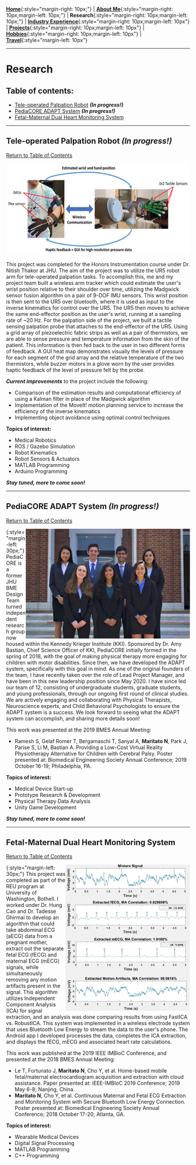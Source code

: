 [**Home**](../index.md){:style="margin-right: 10px;"}
|
[**About Me**](../aboutMe/index.md){:style="margin-right: 10px;margin-left: 10px;"}
|
**Research**{:style="margin-right: 10px;margin-left: 10px;"}
|
[**Industry Experience**](../industryExperience/index.md){:style="margin-right: 10px;margin-left: 10px"}
|
[**Projects**](../projects/index.md){:style="margin-right: 10px;margin-left: 10px"}
|
[**Hobbies**](../hobbies/index.md){:style="margin-right: 10px;margin-left: 10px"}
|
[**Travel**](../travel/index.md){:style="margin-left: 10px"}

___

# Research

## Table of contents:

- [Tele-operated Palpation Robot](#tele-operated-palpation-robot-in-progress) ***(In progress!)***
- [PediaCORE ADAPT System](#pediacore-adapt-system-in-progress) ***(In progress!)***
- [Fetal-Maternal Dual Heart Monitoring System](#fetal-maternal-dual-heart-monitoring-system)

___

## Tele-operated Palpation Robot ***(In progress!)***

[Return to Table of Contents](#table-of-contents)

<p align="center">
<img width="595" height="250" src="../pics/HonorsInstrumentation.png">
</p>

This project was completed for the Honors Instrumentation course under Dr. Nitish Thakor at JHU. The aim of the project was to utilize the UR5 robot arm for tele-operated palpation tasks. To accomplish this, me and my project team built a wireless arm tracker which could estimate the user's wrist position relative to their shoulder over time, utilizing the Madgwick sensor fusion algorithm on a pair of 9-DOF IMU sensors. This wrist position is then sent to the UR5 over bluetooth, where it is used as input to the inverse kinematics for control over the UR5. The UR5 then moves to achieve the same end-effector position as the user's wrist, running at a sampling rate of ~20 Hz. For the palpation side of the project, we built a tactile sensing palpation probe that attaches to the end-effector of the UR5. Using a grid array of piezoelectric fabric strips as well as a pair of thermistors, we are able to sense pressure and temperature information from the skin of the patient. This information is then fed back to the user in two different forms of feedback. A GUI heat map demonstrates visually the levels of pressure for each segment of the grid array and the relative temperature of the two thermistors, while buzzer motors in a glove worn by the user provides haptic feedback of the level of pressure felt by the probe.

***Current improvements*** to the project include the following:
- Comparison of the estimation results and computational efficiency of using a Kalman filter in place of the Madgwick algorithm
- Implementation of the MoveIt! motion planning service to increase the efficiency of the inverse kinematics
- Implementing object avoidance using optimal control techniques

**Topics of interest:**
- Medical Robotics
- ROS / Gazebo Simulation
- Robot Kinematics
- Robot Sensors & Actuators
- MATLAB Programming
- Arduino Programming

***Stay tuned, more to come soon!***

___

## PediaCORE ADAPT System ***(In progress!)***

[Return to Table of Contents](#table-of-contents)

<img align="right" width="450" height="300" src="../pics/DesignTeam.jpg">{:style="margin-left: 30px;"}
PediaCORE is a former JHU BME Design Team turned independent research group now housed within the Kennedy Krieger Institute (KKI). Sponsored by Dr. Amy Bastian, Chief Science Officer of KKI, PediaCORE initially formed in the spring of 2018, with the goal of making physical therapy more engaging for children with motor disabilities. Since then, we have developed the ADAPT system, specifically with this goal in mind. As one of the original founders of the team, I have recently taken over the role of Lead Project Manager, and have been in this new leadership position since May 2020. I have since led our team of 12, consisting of undergraduate students, graduate students, and young professionals, through our ongoing first round of clinical studies. We are actively engaging and collaborating with Physical Therapists, Neuroscience experts, and Child Behavioral Psychologists to ensure the ADAPT system is a success. We look forward to seeing what the ADAPT system can accomplish, and sharing more details soon!

This work was presented at the 2019 BMES Annual Meeting:

- Ramesh S, Gelaf Romer T, Bergamaschi T, Sanyal A, **Maritato N**, Park J, Parise S, Li M, Bastian A. Providing a Low-Cost Virtual Reality Physiotherapy Alternative for Children with Cerebral Palsy. Poster presented at: Biomedical Engineering Society Annual Conference; 2019 October 16-19; Philadelphia, PA.

**Topics of interest:**
- Medical Device Start-up
- Prototype Research & Development
- Physical Therapy Data Analysis
- Unity Game Development

***Stay tuned, more to come soon!***

___

## Fetal-Maternal Dual Heart Monitoring System

[Return to Table of Contents](#table-of-contents)

<img align="right" width="341" height="400" src="../pics/RobustICA.jpg">{:style="margin-left: 30px;"}
This project was completed as part of the REU program at University of Washington, Bothell. I worked under Dr. Hung Cao and Dr. Tadesse Ghirmai to develop an algorithm that could take abdominal ECG (aECG) data from a pregnant mother, extract out the separate fetal ECG (fECG) and maternal ECG (mECG) signals, while simultaneously removing any motion artifacts present in the signal. This algorithm utilizes Independent Component Analysis (ICA) for signal extraction, and an analysis was done comparing results from using FastICA vs. RobustICA. This system was implemented in a wireless electrode system that uses Bluetooth Low Energy to stream the data to the user's phone. The Android app I developed processes the data, completes the ICA extraction, and displays the fECG, mECG and associated heart rate calculations.

This work was published at the 2019 IEEE IMBioC Conference, and presented at the 2018 BMES Annual Meeting:

- Le T, Fortunato J, **Maritato N**, Cho Y, et al. Home-based mobile fetal/maternal electrocardiogram acquisition and extraction with cloud assistance. Paper presented at: IEEE-IMBIoC 2019 Conference; 2019 May 6-8; Nanjing, China.
- **Maritato N**, Cho Y, et al. Continuous Maternal and Fetal ECG Extraction and Monitoring System with Secure Bluetooth Low Energy Connection. Poster presented at: Biomedical Engineering Society Annual Conference; 2018 October 17-20; Atlanta, GA.

**Topics of interest:**
- Wearable Medical Devices
- Digital Signal Processing
- MATLAB Programming
- C++ Programming